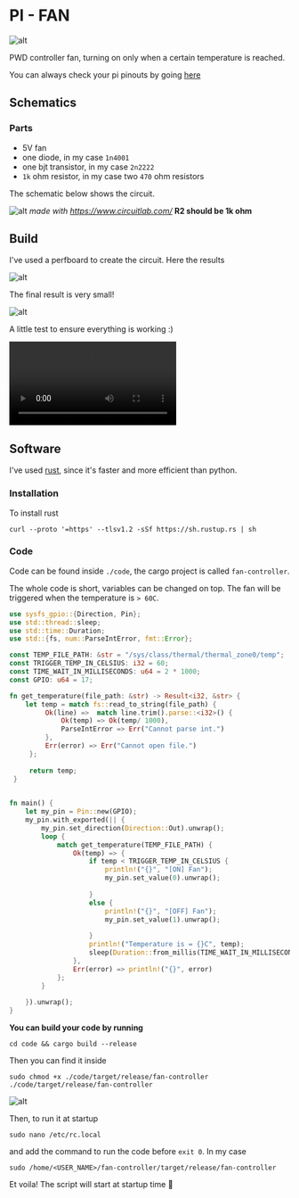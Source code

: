# PI - FAN

![alt](./images/header.png)

PWD controller fan, turning on only when a certain temperature is reached.

You can always check your pi pinouts by going [here](https://pinout.xyz/)

## Schematics

### Parts

- 5V fan
- one diode, in my case `1n4001`
- one bjt transistor, in my case `2n2222`
- `1k` ohm resistor, in my case two `470` ohm resistors

The schematic below shows the circuit.

![alt](./images/schematics.png)
*made with https://www.circuitlab.com/*
**R2 should be 1k ohm**

## Build

I've used a perfboard to create the circuit. Here the results

![alt](./images/0.jpeg)

The final result is very small!

![alt](./images/1.jpeg)

A little test to ensure everything is working :) 

![alt](./images/test.mp4)

## Software

I've used [rust](https://www.rust-lang.org/tools/install), since it's faster and more efficient than python.

### Installation

To install rust

```
curl --proto '=https' --tlsv1.2 -sSf https://sh.rustup.rs | sh
```

### Code

Code can be found inside `./code`, the cargo project is called `fan-controller`.

The whole code is short, variables can be changed on top. The fan will be triggered when the temperature is `> 60C`.

```rust
use sysfs_gpio::{Direction, Pin};
use std::thread::sleep;
use std::time::Duration;
use std::{fs, num::ParseIntError, fmt::Error};

const TEMP_FILE_PATH: &str = "/sys/class/thermal/thermal_zone0/temp";
const TRIGGER_TEMP_IN_CELSIUS: i32 = 60;
const TIME_WAIT_IN_MILLISECONDS: u64 = 2 * 1000;
const GPIO: u64 = 17;

fn get_temperature(file_path: &str) -> Result<i32, &str> {
    let temp = match fs::read_to_string(file_path) {
         Ok(line) =>  match line.trim().parse::<i32>() {
             Ok(temp) => Ok(temp/ 1000),
             ParseIntError => Err("Cannot parse int.")
         },
         Err(error) => Err("Cannot open file.")
     };
 
     return temp;
 }
 

fn main() {
    let my_pin = Pin::new(GPIO);
    my_pin.with_exported(|| {
        my_pin.set_direction(Direction::Out).unwrap();
        loop {
            match get_temperature(TEMP_FILE_PATH) {
                Ok(temp) => {
                    if temp < TRIGGER_TEMP_IN_CELSIUS { 
                        println!("{}", "[ON] Fan");
                        my_pin.set_value(0).unwrap();
    
                    }
                    else {
                        println!("{}", "[OFF] Fan");
                        my_pin.set_value(1).unwrap();
                
                    }
                    println!("Temperature is = {}C", temp);
                    sleep(Duration::from_millis(TIME_WAIT_IN_MILLISECONDS));
                },
                Err(error) => println!("{}", error)
            };
        }
     
    }).unwrap();
}
```

**You can build your code by running**

```
cd code && cargo build --release
```

Then you can find it inside

```
sudo chmod +x ./code/target/release/fan-controller
./code/target/release/fan-controller
```

![alt](./images/rust.png)

Then, to run it at startup

```
sudo nano /etc/rc.local

```

and add the command to run the code before `exit 0`. In my case

```
sudo /home/<USER_NAME>/fan-controller/target/release/fan-controller
```



Et voila! The script will start at startup time 🥳 
